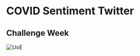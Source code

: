 # COVID Sentiment Twitter
## Challenge Week 

![UoE](https://pbs.twimg.com/profile_images/1093513861339205632/6MKiC1p5_400x400.jpg)
